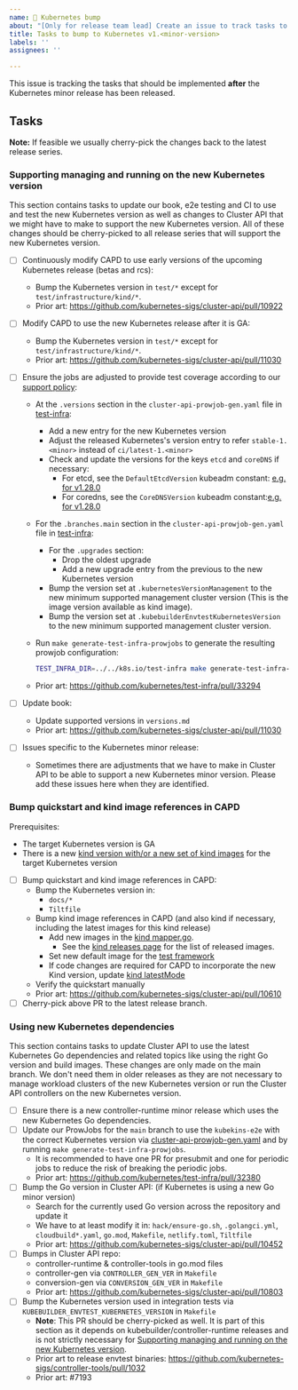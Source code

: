 ```yaml
---
name: 🚀 Kubernetes bump
about: "[Only for release team lead] Create an issue to track tasks to support a new Kubernetes minor release."
title: Tasks to bump to Kubernetes v1.<minor-version>
labels: ''
assignees: ''

---
```


This issue is tracking the tasks that should be implemented **after** the Kubernetes minor release has been released.

## Tasks

**Note:** If feasible we usually cherry-pick the changes back to the latest release series.

### Supporting managing and running on the new Kubernetes version

This section contains tasks to update our book, e2e testing and CI to use and test the new Kubernetes version
as well as changes to Cluster API that we might have to make to support the new Kubernetes version. All of these
changes should be cherry-picked to all release series that will support the new Kubernetes version.

* [ ] Continuously modify CAPD to use early versions of the upcoming Kubernetes release (betas and rcs):
  * Bump the Kubernetes version in `test/*` except for `test/infrastructure/kind/*`.
  * Prior art: https://github.com/kubernetes-sigs/cluster-api/pull/10922
* [ ] Modify CAPD to use the new Kubernetes release after it is GA:
  * Bump the Kubernetes version in `test/*` except for `test/infrastructure/kind/*`.
  * Prior art: https://github.com/kubernetes-sigs/cluster-api/pull/11030
* [ ] Ensure the jobs are adjusted to provide test coverage according to our [support policy](https://cluster-api.sigs.k8s.io/reference/versions.html#supported-kubernetes-versions):

  * At the `.versions`  section in the `cluster-api-prowjob-gen.yaml` file in [test-infra](https://github.com/kubernetes/test-infra/blob/master/config/jobs/kubernetes-sigs/cluster-api/):
    * Add a new entry for the new Kubernetes version
    * Adjust the released Kubernetes's version entry to refer `stable-1.<minor>` instead of `ci/latest-1.<minor>`
    * Check and update the versions for the keys `etcd` and `coreDNS` if necessary:
      * For etcd, see the `DefaultEtcdVersion` kubeadm constant: [e.g. for v1.28.0](https://github.com/kubernetes/kubernetes/blob/v1.28.0/cmd/kubeadm/app/constants/constants.go#L308)
      * For coredns, see the `CoreDNSVersion` kubeadm constant:[e.g. for v1.28.0](https://github.com/kubernetes/kubernetes/blob/v1.28.0/cmd/kubeadm/app/constants/constants.go#L344)
  * For the `.branches.main` section in the `cluster-api-prowjob-gen.yaml` file in [test-infra](https://github.com/kubernetes/test-infra/blob/master/config/jobs/kubernetes-sigs/cluster-api/):
    * For the `.upgrades` section:
      * Drop the oldest upgrade
      * Add a new upgrade entry from the previous to the new Kubernetes version
    * Bump the version set at `.kubernetesVersionManagement` to the new minimum supported management cluster version (This is the image version available as kind image).
    * Bump the version set at `.kubebuilderEnvtestKubernetesVersion` to the new minimum supported management cluster version.
  * Run `make generate-test-infra-prowjobs` to generate the resulting prowjob configuration:

    ```sh
    TEST_INFRA_DIR=../../k8s.io/test-infra make generate-test-infra-prowjobs
    ```

  * Prior art: https://github.com/kubernetes/test-infra/pull/33294

* [ ] Update book:
  * Update supported versions in `versions.md`
  * Prior art: https://github.com/kubernetes-sigs/cluster-api/pull/11030

* [ ] Issues specific to the Kubernetes minor release:
  * Sometimes there are adjustments that we have to make in Cluster API to be able to support
    a new Kubernetes minor version. Please add these issues here when they are identified.

### Bump quickstart and kind image references in CAPD

Prerequisites:

* The target Kubernetes version is GA
* There is a new [kind version with/or a new set of kind images](https://github.com/kubernetes-sigs/kind/releases) for the target Kubernetes version

* [ ] Bump quickstart and kind image references in CAPD:
  * Bump the Kubernetes version in:
    * `docs/*`
    * `Tiltfile`
  * Bump kind image references in CAPD (and also kind if necessary, including the latest images for this kind release)
    * Add new images in the [kind mapper.go](https://github.com/kubernetes-sigs/cluster-api/blob/0f47a19e038ee6b0d3b1e7675a62cdaf84face8c/test/infrastructure/kind/mapper.go#L79).
      * See the [kind releases page](https://github.com/kubernetes-sigs/kind/releases) for the list of released images.
    * Set new default image for the [test framework](https://github.com/kubernetes-sigs/cluster-api/blob/0f47a19e038ee6b0d3b1e7675a62cdaf84face8c/test/framework/bootstrap/kind_provider.go#L40)
    * If code changes are required for CAPD to incorporate the new Kind version, update [kind latestMode](https://github.com/kubernetes-sigs/cluster-api/blob/0f47a19e038ee6b0d3b1e7675a62cdaf84face8c/test/infrastructure/kind/mapper.go#L66)
  * Verify the quickstart manually
  * Prior art: https://github.com/kubernetes-sigs/cluster-api/pull/10610
* [ ] Cherry-pick above PR to the latest release branch.

### Using new Kubernetes dependencies

This section contains tasks to update Cluster API to use the latest Kubernetes Go dependencies and related topics
like using the right Go version and build images. These changes are only made on the main branch. We don't
need them in older releases as they are not necessary to manage workload clusters of the new Kubernetes version or
run the Cluster API controllers on the new Kubernetes version.

* [ ] Ensure there is a new controller-runtime minor release which uses the new Kubernetes Go dependencies.
* [ ] Update our ProwJobs for the `main` branch to use the `kubekins-e2e` with the correct Kubernetes version via [cluster-api-prowjob-gen.yaml](https://github.com/kubernetes/test-infra/blob/master/config/jobs/kubernetes-sigs/cluster-api/cluster-api-prowjob-gen.yaml) and by running `make generate-test-infra-prowjobs`.
  * It is recommended to have one PR for presubmit and one for periodic jobs to reduce the risk of breaking the periodic jobs.
  * Prior art: https://github.com/kubernetes/test-infra/pull/32380
* [ ] Bump the Go version in Cluster API: (if Kubernetes is using a new Go minor version)
  * Search for the currently used Go version across the repository and update it
  * We have to at least modify it in: `hack/ensure-go.sh`, `.golangci.yml`, `cloudbuild*.yaml`, `go.mod`, `Makefile`, `netlify.toml`, `Tiltfile`
  * Prior art: https://github.com/kubernetes-sigs/cluster-api/pull/10452
* [ ] Bumps in Cluster API repo:
  * controller-runtime & controller-tools in go.mod files
  * controller-gen via `CONTROLLER_GEN_VER` in `Makefile`
  * conversion-gen via `CONVERSION_GEN_VER` in `Makefile`
  * Prior art: https://github.com/kubernetes-sigs/cluster-api/pull/10803
* [ ] Bump the Kubernetes version used in integration tests via `KUBEBUILDER_ENVTEST_KUBERNETES_VERSION` in `Makefile`
  * **Note**: This PR should be cherry-picked as well. It is part of this section as it depends on kubebuilder/controller-runtime releases and is not strictly necessary for [Supporting managing and running on the new Kubernetes version](#supporting-managing-and-running-on-the-new-kubernetes-version).
  * Prior art to release envtest binaries: https://github.com/kubernetes-sigs/controller-tools/pull/1032
  * Prior art: #7193

